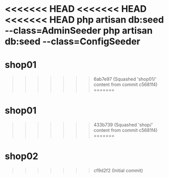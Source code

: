 <<<<<<< HEAD
<<<<<<< HEAD
<<<<<<< HEAD
php artisan db:seed --class=AdminSeeder
php artisan db:seed --class=ConfigSeeder
=======
# shop01
>>>>>>> 6ab7e97 (Squashed 'shop01/' content from commit c5681f4)
=======
# shop01
>>>>>>> 433b739 (Squashed 'shop/' content from commit c5681f4)
=======
# shop02
>>>>>>> cf9d2f2 (Initial commit)
